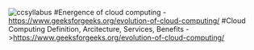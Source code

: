 ![ccsyllabus](https://user-images.githubusercontent.com/51438542/144699749-3fe81465-0065-4750-9960-f1768947c163.PNG)
#Energence of cloud computing - https://www.geeksforgeeks.org/evolution-of-cloud-computing/
#Cloud Computing Definition, Arcitecture, Services, Benefits ->https://www.geeksforgeeks.org/evolution-of-cloud-computing/

